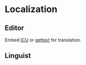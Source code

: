 # Localization

## Editor
Embed [ICU](http://site.icu-project.org/) or [gettext](https://www.gnu.org/software/gettext/) for translation.


## Linguist
